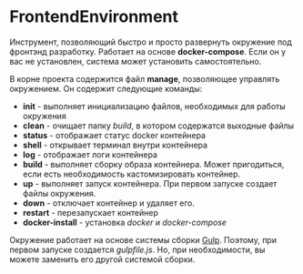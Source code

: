 # FrontendEnvironment

Инструмент, позволяющий быстро и просто развернуть окружение под фронтэнд разработку. Работает на основе **docker-compose**. Если он у вас не установлен, система может установить самостоятельно.

В корне проекта содержится файл **manage**, позволяющее управлять окружением. Он содержит следующие команды:

- **init** - выполняет инициализацию файлов, необходимых для работы окружения
- **clean** - очищает папку *build*, в котором содержатся выходные файлы
- **status** - отображает статус docker контейнера
- **shell** - открывает терминал внутри контейнера
- **log** - отображает логи контейнера
- **build** - выполняет сборку образа контейнера. Может пригодиться, если есть необходимость кастомизировать контейнер.
- **up** - выполняет запуск контейнера. При первом запуске создает файлы окружения.
- **down** - отключает контейнер и удаляет его.
- **restart** - перезапускает контейнер
- **docker-install** - установка *docker* и *docker-compose*

Окружение работает на основе системы сборки [Gulp](https://gulpjs.com/). Поэтому, при первом запуске создается *gulpfile.js*. Но, при необходимости, вы можете заменить его другой системой сборки.